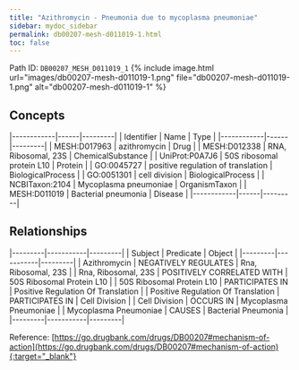 ```yaml
---
title: "Azithromycin - Pneumonia due to mycoplasma pneumoniae"
sidebar: mydoc_sidebar
permalink: db00207-mesh-d011019-1.html
toc: false 
---
```



Path ID: `DB00207_MESH_D011019_1`
{% include image.html url="images/db00207-mesh-d011019-1.png" file="db00207-mesh-d011019-1.png" alt="db00207-mesh-d011019-1" %}

## Concepts

|------------|------|---------|
| Identifier | Name | Type    |
|------------|------|---------|
| MESH:D017963 | azithromycin | Drug |
| MESH:D012338 | RNA, Ribosomal, 23S | ChemicalSubstance |
| UniProt:P0A7J6 | 50S ribosomal protein L10 | Protein |
| GO:0045727 | positive regulation of translation | BiologicalProcess |
| GO:0051301 | cell division | BiologicalProcess |
| NCBITaxon:2104 | Mycoplasma pneumoniae | OrganismTaxon |
| MESH:D011019 | Bacterial pneumonia | Disease |
|------------|------|---------|

## Relationships

|---------|-----------|---------|
| Subject | Predicate | Object  |
|---------|-----------|---------|
| Azithromycin | NEGATIVELY REGULATES | Rna, Ribosomal, 23S |
| Rna, Ribosomal, 23S | POSITIVELY CORRELATED WITH | 50S Ribosomal Protein L10 |
| 50S Ribosomal Protein L10 | PARTICIPATES IN | Positive Regulation Of Translation |
| Positive Regulation Of Translation | PARTICIPATES IN | Cell Division |
| Cell Division | OCCURS IN | Mycoplasma Pneumoniae |
| Mycoplasma Pneumoniae | CAUSES | Bacterial Pneumonia |
|---------|-----------|---------|

Reference: [https://go.drugbank.com/drugs/DB00207#mechanism-of-action](https://go.drugbank.com/drugs/DB00207#mechanism-of-action){:target="_blank"}